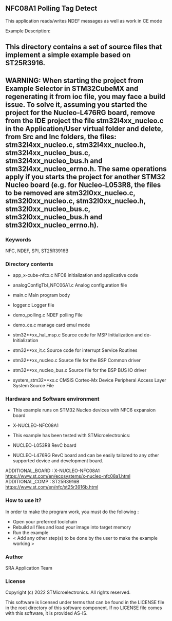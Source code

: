 
## <b>NFC08A1 Polling Tag Detect</b>

This application reads/writes NDEF messages as well as work in CE mode

Example Description:

This directory contains a set of source files that implement a simple example based on ST25R3916.
------------------------------------
WARNING: When starting the project from Example Selector in STM32CubeMX and regenerating it
from ioc file, you may face a build issue. To solve it, assuming you started the project for the
Nucleo-L476RG board, remove from the IDE project the file stm32l4xx_nucleo.c in the Application/User
virtual folder and delete, from Src and Inc folders, the files: stm32l4xx_nucleo.c, stm32l4xx_nucleo.h,
stm32l4xx_nucleo_bus.c, stm32l4xx_nucleo_bus.h and stm32l4xx_nucleo_errno.h.
The same operations apply if you starts the project for another STM32 Nucleo board (e.g. for
Nucleo-L053R8, the files to be removed are stm32l0xx_nucleo.c, stm32l0xx_nucleo.c, stm32l0xx_nucleo.h,
stm32l0xx_nucleo_bus.c, stm32l0xx_nucleo_bus.h and stm32l0xx_nucleo_errno.h).
------------------------------------

### <b>Keywords</b>

NFC, NDEF, SPI, ST25R3916B

### <b>Directory contents</b>

 - app_x-cube-nfcx.c      NFC8 initialization and applicative code
 
 - analogConfigTbl_NFC06A1.c  Analog configuration file
 
 - main.c                 Main program body
 
 - logger.c               Logger file

 - demo_polling.c         NDEF polling File

 - demo_ce.c              manage card emul mode
 
 - stm32**xx_hal_msp.c    Source code for MSP Initialization and de-Initialization

 - stm32**xx_it.c         Source code for interrupt Service Routines

 - stm32**xx_nucleo.c     Source file for the BSP Common driver 
						
 - stm32**xx_nucleo_bus.c Source file for the BSP BUS IO driver
 
 - system_stm32**xx.c     CMSIS Cortex-Mx Device Peripheral Access Layer System Source File

### <b>Hardware and Software environment</b>

 - This example runs on STM32 Nucleo devices with NFC6 expansion board
 - X-NUCLEO-NFC08A1
 
 - This example has been tested with STMicroelectronics:
 - NUCLEO-L053R8 RevC board
 - NUCLEO-L476RG RevC board
 and can be easily tailored to any other supported device and development board.

ADDITIONAL_BOARD : X-NUCLEO-NFC08A1 https://www.st.com/en/ecosystems/x-nucleo-nfc08a1.html
ADDITIONAL_COMP  : ST25R3916B https://www.st.com/en/nfc/st25r3916b.html
  
### <b>How to use it?</b>

In order to make the program work, you must do the following :
 - Open your preferred toolchain
 - Rebuild all files and load your image into target memory
 - Run the example
 - < Add any other step(s) to be done by the user to make the example working >

### <b>Author</b>

SRA Application Team

### <b>License</b>

Copyright (c) 2022 STMicroelectronics.
All rights reserved.

This software is licensed under terms that can be found in the LICENSE file
in the root directory of this software component.
If no LICENSE file comes with this software, it is provided AS-IS.
